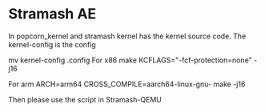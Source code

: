# Stramash AE

In popcorn\_kernel  and stramash kernel has the kernel source code. 
The kernel-config is the config 

mv kernel-config  .config
For x86 
make KCFLAGS="-fcf-protection=none" -j16

For arm
ARCH=arm64 CROSS\_COMPILE=aarch64-linux-gnu-   make -j16


Then please use the script in Stramash-QEMU


